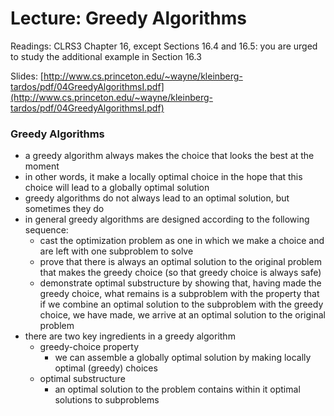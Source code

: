 # Lecture: Greedy Algorithms

Readings: CLRS3 Chapter 16, except Sections 16.4 and 16.5: you are urged to study the additional example in Section 16.3

Slides: [http://www.cs.princeton.edu/~wayne/kleinberg-tardos/pdf/04GreedyAlgorithmsI.pdf](http://www.cs.princeton.edu/~wayne/kleinberg-tardos/pdf/04GreedyAlgorithmsI.pdf)

### Greedy Algorithms
- a greedy algorithm always makes the choice that looks the best at the moment
- in other words, it make a locally optimal choice in the hope that this choice will lead to a globally optimal solution
- greedy algorithms do not always lead to an optimal solution, but sometimes they do
- in general greedy algorithms are designed according to the following sequence:
  - cast the optimization problem as one in which we make a choice and are left with one subproblem to solve
  - prove that there is always an optimal solution to the original problem that makes the greedy choice (so that greedy choice is always safe)
  - demonstrate optimal substructure by showing that, having made the greedy choice, what remains is a subproblem with the property that if we combine an optimal solution to the subproblem with the greedy choice, we have made, we arrive at an optimal solution to the original problem
- there are two key ingredients in a greedy algorithm
  - greedy-choice property
    - we can assemble a globally optimal solution by making locally optimal (greedy) choices
  - optimal substructure
    - an optimal solution to the problem contains within it optimal solutions to subproblems

